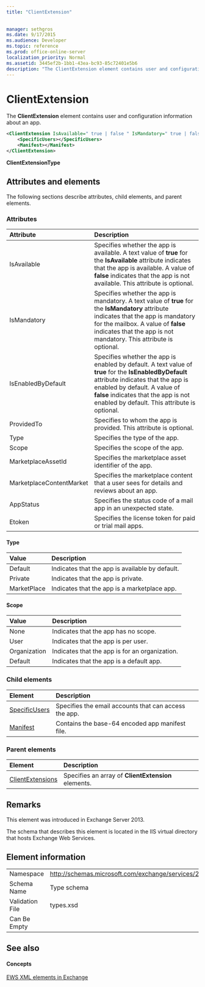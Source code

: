 ```yaml
---
title: "ClientExtension"
 
 
manager: sethgros
ms.date: 9/17/2015
ms.audience: Developer
ms.topic: reference
ms.prod: office-online-server
localization_priority: Normal
ms.assetid: 3445ef2b-1bb1-43ea-bc93-85c72401e5b6
description: "The ClientExtension element contains user and configuration information about an app."
---
```


# ClientExtension

The **ClientExtension** element contains user and configuration information about an app. 
  
```XML
<ClientExtension IsAvailable=" true | false " IsMandatory=" true | false " IsEnabledByDefault=" true | false " Type="" Scope="" MarketplaceAssetId="" MarketplaceContentMarket="" AppStatus="" Etoken="">
    <SpecificUsers></SpecificUsers>
    <Manifest></Manifest>
</ClientExtension>
```

 **ClientExtensionType**
## Attributes and elements

The following sections describe attributes, child elements, and parent elements.
  
### Attributes

|**Attribute**|**Description**|
|:-----|:-----|
|IsAvailable  <br/> |Specifies whether the app is available. A text value of **true** for the **IsAvailable** attribute indicates that the app is available. A value of **false** indicates that the app is not available. This attribute is optional.  <br/> |
|IsMandatory  <br/> |Specifies whether the app is mandatory. A text value of **true** for the **IsMandatory** attribute indicates that the app is mandatory for the mailbox. A value of **false** indicates that the app is not mandatory. This attribute is optional.  <br/> |
|IsEnabledByDefault  <br/> |Specifies whether the app is enabled by default. A text value of **true** for the **IsEnabledByDefault** attribute indicates that the app is enabled by default. A value of **false** indicates that the app is not enabled by default. This attribute is optional.  <br/> |
|ProvidedTo  <br/> |Specifies to whom the app is provided. This attribute is optional.  <br/> |
|Type  <br/> |Specifies the type of the app.  <br/> |
|Scope  <br/> |Specifies the scope of the app.  <br/> |
|MarketplaceAssetId  <br/> |Specifies the marketplace asset identifier of the app.  <br/> |
|MarketplaceContentMarket  <br/> |Specifies the marketplace content that a user sees for details and reviews about an app.  <br/> |
|AppStatus  <br/> |Specifies the status code of a mail app in an unexpected state.  <br/> |
|Etoken  <br/> |Specifies the license token for paid or trial mail apps.  <br/> |
   
#### Type

|**Value**|**Description**|
|:-----|:-----|
|Default  <br/> |Indicates that the app is available by default.  <br/> |
|Private  <br/> |Indicates that the app is private.  <br/> |
|MarketPlace  <br/> |Indicates that the app is a marketplace app.  <br/> |
   
#### Scope

|**Value**|**Description**|
|:-----|:-----|
|None  <br/> |Indicates that the app has no scope.  <br/> |
|User  <br/> |Indicates that the app is per user.  <br/> |
|Organization  <br/> |Indicates that the app is for an organization.  <br/> |
|Default  <br/> |Indicates that the app is a default app.  <br/> |
   
### Child elements

|**Element**|**Description**|
|:-----|:-----|
|[SpecificUsers](specificusers.md) <br/> |Specifies the email accounts that can access the app.  <br/> |
|[Manifest](manifest.md) <br/> |Contains the base-64 encoded app manifest file.  <br/> |
   
### Parent elements

|**Element**|**Description**|
|:-----|:-----|
|[ClientExtensions](clientextensions.md) <br/> |Specifies an array of **ClientExtension** elements.  <br/> |
   
## Remarks

This element was introduced in Exchange Server 2013.
  
The schema that describes this element is located in the IIS virtual directory that hosts Exchange Web Services.
  
## Element information

|||
|:-----|:-----|
|Namespace  <br/> |http://schemas.microsoft.com/exchange/services/2006/types  <br/> |
|Schema Name  <br/> |Type schema  <br/> |
|Validation File  <br/> |types.xsd  <br/> |
|Can Be Empty  <br/> ||
   
## See also

#### Concepts

[EWS XML elements in Exchange](ews-xml-elements-in-exchange.md)

